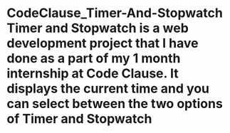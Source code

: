 # CodeClause_Timer-And-Stopwatch Timer and Stopwatch is a web development project that I have done as a part of my 1 month internship at Code Clause. It displays the current time and you can select between the two options of Timer and Stopwatch
